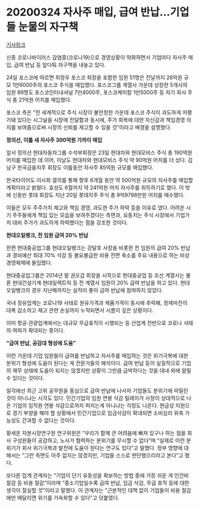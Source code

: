 # 20200324   자사주 매입, 급여 반납…기업들 눈물의 자구책

[기사링크](<https://news.joins.com/article/23737906>)



  신종 코로나바이러스 감염증(코로나19)으로 경영상황이 악화하면서 기업마다 자사주 매입, 급여 반납 등 앞다퉈 자구책을 내놓고 있다.



24일 포스코에 따르면 최정우 포스코 회장을 포함한 임원 51명은 전날까지 26억원 규모 1만6000주의 포스코 주식을 매입했다. 포스코그룹 계열사 가운데 상장한 5개사의 임원 89명도 포스코인터내셔널 7만4000주, 포스코케미칼 1만5000주 등 자기 회사 주식 총 21억원 어치를 매입했다.  



포스코 측은 “전 세계적으로 주식 시장이 불안정한 가운데 포스코 주식이 과도하게 저평가돼 있다는 시그널을 시장에 전달함과 동시에, 주가 회복에 대한 자신감과 책임경영 의지를 보여줌으로써 시장의 신뢰를 제고할 수 있을 것”이라고 배경을 설명했다. 



**정의선, 이틀 새 자사주 300억원 가까이 매입**



  앞서 정의선 현대자동차그룹 수석부회장은 23일 현대차와 현대모비스 주식 총 190억원 어치를 매입한 데 이어, 이날도 현대차와 현대모비스 주식 약 90억원 어치를 더 샀다. 김남구 한국금융지주 회장도 이틀동안 자사주 85억원 규모를 매입했다. 



한국타이어도 이사회 결의를 통해 향후 6개월 동안 약 500억원 규모의 자사주를 매입할 계획이라고 밝혔다. 효성도 6월까지 약 241억원 어치 자사주를 취득하기로 했다. 이 밖에 신동빈 롯데 회장도 지난 20일 롯데지주 주식 총 9억9798만원 어치를 매수했다. 



이들은 모두 주주가치 제고와 책임 경영, 과도한 주가 하락 등을 이유로 댔다. 어려운 시기 주주들에게 책임 있는 모습을 보여주겠다는 측면과, 요동치는 주식 시장에서 기업가치 대비 주가가 과도하게 하락했다는 점을 강조한 것이다.  



**현대오일뱅크, 전 임원 급여 20% 반납**



  한편 현대중공업그룹 현대오일뱅크는 강달호 사장을 비롯한 전 임원의 급여 20% 반납과 경비예산 최대 70% 삭감 등 불요불급한 비용 전면 축소를 주요 내용으로 하는 비상경영체제에 돌입했다.




현대중공업그룹은 2014년 말 권오갑 회장을 시작으로 현대중공업 등 조선 계열사는 물론 현대건설기계∙현대일렉트릭 등 전 계열사 임원이 20% 급여 반납을 하고 있다. 현대오일뱅크의 경우 지난해까지는 실적이 좋아 급여 반납에 참여하지 않았다. 



국내 정유업계는 코로나19 사태로 원유가격과 제품가격이 동시에 추락해, 정제마진이 대폭 감소하고 재고 관련 손실까지 누적되면서 시름이 깊은 상황이다.




이미 항공·관광업계에서는 대규모 무급휴직이 시행되는 등 산업계 전반으로 코로나 사태의 여파가 확대되는 중이다. 



**“급여 반납, 공감대 형성에 도움”**



이런 가운데 기업 임원들이 급여를 반납하고 자사주를 매입하는 것은 위기극복에 대한 분위기 형성에 도움이 된다는 게 전문가들의 해석이다. 급여 반납 등이 실질적으로 기업의 재무 상태에 도움이 되지는 않겠지만 상황이 그만큼 급박하다는 것을 대내·외에 알릴 수 있다는 것이다.

 

일각에선 최근 고위 공무원을 중심으로 급여 반납에 나서자 기업들도 분위기에 떠밀린 것이 아니냐는 시각도 있다. 민간기업의 임원 연봉 삭감 릴레이가 사정이 상대적으로 나은 기업의 임직원 연봉 삭감으로까지 퍼지는게 아니냐는 걱정도 나온다. 현금성 지원으로 경기 부양을 해야 할 상황에서 민간기업으로 임금삭감이 확대되면 소비심리 위축 가능성도 간과할 수 없다는 것이다. 

 

황세운 자본시장연구원 연구위원은 “우리가 함께 큰 어려움에 빠져 있구나 하는 점을 회사 구성원들이 공감하고, 노사가 협력하는 분위기를 무시할 수 없다”며 “실제로 이런 분위기가 회사 위기극복과 발전에 도움이 된다는 연구도 있다”고 말했다. 정부 영향에 대해서는 “그런 측면도 아주 없지는 않겠지만, 기업들 스스로 판단했으리라고 본다”고 했다.

 

또다른 업계 관계자는 “기업이 단기 유동성을 확보하는 방법 중에 가장 쉬운 게 인건비 절감 등 비용 절감”이라며 “중소기업일수록 급여 반납, 임금 삭감, 무급 휴직 등에 대한 생각이 절실할 것”이라고 말했다. 이 관계자는 "근본적인 대책 없이 기업들이 비용 절감에만 매달리면 위기를 가속화할 수 있다"고 덧붙였다.